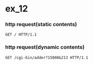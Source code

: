 # ex_12
### http request(static contents)
```
GET / HTTP/1.1
```
### http request(dynamic contents)
```
GET /cgi-bin/adder?15000&213 HTTP/1.1
```
